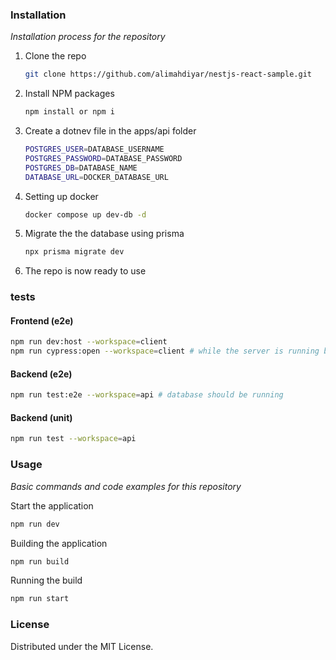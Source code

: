 ### Installation

_Installation process for the repository_

1. Clone the repo

   ```sh
   git clone https://github.com/alimahdiyar/nestjs-react-sample.git

   ```

2. Install NPM packages
   ```sh
   npm install or npm i
   ```
3. Create a dotnev file in the apps/api folder
   ```sh
   POSTGRES_USER=DATABASE_USERNAME
   POSTGRES_PASSWORD=DATABASE_PASSWORD
   POSTGRES_DB=DATABASE_NAME
   DATABASE_URL=DOCKER_DATABASE_URL
   ```
4. Setting up docker
   ```sh
   docker compose up dev-db -d
   ```
5. Migrate the the database using prisma
   ```sh
   npx prisma migrate dev
   ```
6. The repo is now ready to use

### tests

#### Frontend (e2e)

```sh
npm run dev:host --workspace=client
npm run cypress:open --workspace=client # while the server is running by the previous command
```

#### Backend (e2e)

```sh
npm run test:e2e --workspace=api # database should be running
```

#### Backend (unit)

```sh
npm run test --workspace=api
```

### Usage

_Basic commands and code examples for this repository_

Start the application

```sh
npm run dev
```

Building the application

```sh
npm run build
```

Running the build

```sh
npm run start
```

### License

Distributed under the MIT License.
